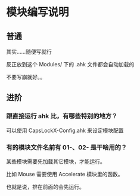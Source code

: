 # 模块编写说明

## 普通

其实……随便写就行

反正放到这个 Modules/ 下的 .ahk 文件都会自动加载的

不要写崩就好。。

## 进阶

### 跟直接运行 ahk 比，有哪些特别的地方？

可以使用 CapsLockX-Config.ahk 来设定模块配置

### 有的模块文件名前有 01-、02- 是干啥用的？

某些模块需要先加载其它模块，才能运行。

比如 Mouse 需要使用 Accelerate 模块里的函数。

也就是说，排在前面的会先运行。